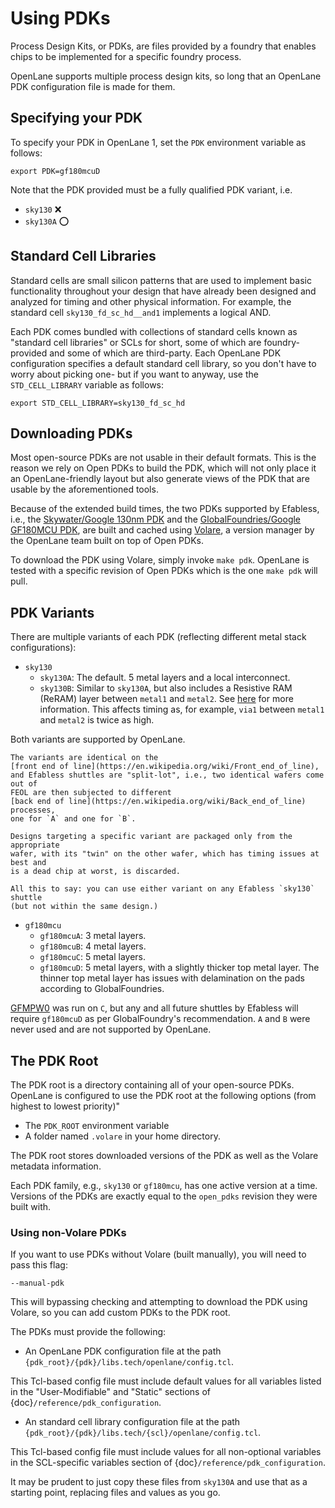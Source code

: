 # Using PDKs

Process Design Kits, or PDKs, are files provided by a foundry that enables chips
to be implemented for a specific foundry process.

OpenLane supports multiple process design kits, so long that an OpenLane PDK
configuration file is made for them.

## Specifying your PDK

To specify your PDK in OpenLane 1, set the `PDK` environment variable as
follows:

```console
export PDK=gf180mcuD
```

Note that the PDK provided must be a fully qualified PDK variant, i.e.

* `sky130` ❌
* `sky130A` ⭕

## Standard Cell Libraries

Standard cells are small silicon patterns that are used to implement basic
functionality throughout your design that have already been designed and
analyzed for timing and other physical information. For example, the standard
cell `sky130_fd_sc_hd__and1` implements a logical AND.

Each PDK comes bundled with collections of standard cells known as "standard
cell libraries" or SCLs for short, some of which are foundry-provided and some
of which are third-party. Each OpenLane PDK configuration specifies a default
standard cell library, so you don't have to worry about picking one- but if you
want to anyway, use the `STD_CELL_LIBRARY` variable as follows:

```console
export STD_CELL_LIBRARY=sky130_fd_sc_hd
```

## Downloading PDKs

Most open-source PDKs are not usable in their default formats. This is the
reason we rely on Open PDKs to build the PDK, which will not only place it an
OpenLane-friendly layout but also generate views of the PDK that are usable by
the aforementioned tools.

Because of the extended build times, the two PDKs supported by Efabless, i.e.,
the [Skywater/Google 130nm PDK](https://github.com/google/skywater-pdk) and the
[GlobalFoundries/Google GF180MCU PDK](https://github.com/google/gf180mcu-pdk),
are built and cached using [Volare](https://github.com/efabless/volare), a
version manager by the OpenLane team built on top of Open PDKs.

To download the PDK using Volare, simply invoke `make pdk`. OpenLane is tested
with a specific revision of Open PDKs which is the one `make pdk` will pull.

## PDK Variants

There are multiple variants of each PDK (reflecting different metal stack
configurations):

* `sky130`
  * `sky130A`: The default. 5 metal layers and a local interconnect.
  * `sky130B`: Similar to `sky130A`, but also includes a Resistive RAM (ReRAM)
    layer between `metal1` and `metal2`. See
    [here](https://sky130-fd-pr-reram.readthedocs.io/en/latest/background.html)
    for more information. This affects timing as, for example, `via1` between
    `metal1` and `metal2` is twice as high.

Both variants are supported by OpenLane.

```{tip}
The variants are identical on the
[front end of line](https://en.wikipedia.org/wiki/Front_end_of_line),
and Efabless shuttles are "split-lot", i.e., two identical wafers come out of
FEOL are then subjected to different
[back end of line](https://en.wikipedia.org/wiki/Back_end_of_line) processes,
one for `A` and one for `B`.

Designs targeting a specific variant are packaged only from the appropriate
wafer, with its "twin" on the other wafer, which has timing issues at best and
is a dead chip at worst, is discarded.

All this to say: you can use either variant on any Efabless `sky130` shuttle
(but not within the same design.)
```

* `gf180mcu`
  * `gf180mcuA`: 3 metal layers.
  * `gf180mcuB`: 4 metal layers.
  * `gf180mcuC`: 5 metal layers.
  * `gf180mcuD`: 5 metal layers, with a slightly thicker top metal layer. The
    thinner top metal layer has issues with delamination on the pads according
    to GlobalFoundries.

[GFMPW0](https://platform.efabless.com/shuttles/GFMPW-0) was run on `C`, but any
and all future shuttles by Efabless will require `gf180mcuD` as per
GlobalFoundry's recommendation. `A` and `B` were never used and are not
supported by OpenLane.

## The PDK Root

The PDK root is a directory containing all of your open-source PDKs. OpenLane is
configured to use the PDK root at the following options (from highest to lowest
priority)"

* The `PDK_ROOT` environment variable
* A folder named `.volare` in your home directory.

The PDK root stores downloaded versions of the PDK as well as the Volare
metadata information.

Each PDK family, e.g., `sky130` or `gf180mcu`, has one active version at a time.
Versions of the PDKs are exactly equal to the `open_pdks` revision they were
built with.

### Using non-Volare PDKs

If you want to use PDKs without Volare (built manually), you will need to pass
this flag:

`--manual-pdk`

This will bypassing checking and attempting to download the PDK using Volare, so
you can add custom PDKs to the PDK root.

The PDKs must provide the following:

* An OpenLane PDK configuration file at the path
  `{pdk_root}/{pdk}/libs.tech/openlane/config.tcl`.

This Tcl-based config file must include default values for all variables listed
in the "User-Modifiable" and "Static" sections of
{doc}`/reference/pdk_configuration`.

* An standard cell library configuration file at the path
  `{pdk_root}/{pdk}/libs.tech/{scl}/openlane/config.tcl`.

This Tcl-based config file must include values for all non-optional variables in
the SCL-specific variables section of {doc}`/reference/pdk_configuration`.

It may be prudent to just copy these files from `sky130A` and use that as a
starting point, replacing files and values as you go.
